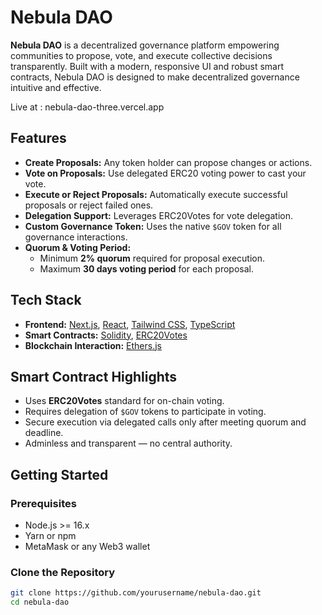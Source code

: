 # Nebula DAO

**Nebula DAO** is a decentralized governance platform empowering communities to propose, vote, and execute collective decisions transparently. Built with a modern, responsive UI and robust smart contracts, Nebula DAO is designed to make decentralized governance intuitive and effective.

Live at : nebula-dao-three.vercel.app

## Features

- **Create Proposals:** Any token holder can propose changes or actions.
- **Vote on Proposals:** Use delegated ERC20 voting power to cast your vote.
- **Execute or Reject Proposals:** Automatically execute successful proposals or reject failed ones.
- **Delegation Support:** Leverages ERC20Votes for vote delegation.
- **Custom Governance Token:** Uses the native `$GOV` token for all governance interactions.
- **Quorum & Voting Period:**
  - Minimum **2% quorum** required for proposal execution.
  - Maximum **30 days voting period** for each proposal.

## Tech Stack

- **Frontend:** [Next.js](https://nextjs.org/), [React](https://react.dev/), [Tailwind CSS](https://tailwindcss.com/), [TypeScript](https://www.typescriptlang.org/)
- **Smart Contracts:** [Solidity](https://soliditylang.org/), [ERC20Votes](https://docs.openzeppelin.com/contracts/4.x/api/token/erc20#ERC20Votes)
- **Blockchain Interaction:** [Ethers.js](https://docs.ethers.org/)

## Smart Contract Highlights

- Uses **ERC20Votes** standard for on-chain voting.
- Requires delegation of `$GOV` tokens to participate in voting.
- Secure execution via delegated calls only after meeting quorum and deadline.
- Adminless and transparent — no central authority.

## Getting Started

### Prerequisites

- Node.js >= 16.x
- Yarn or npm
- MetaMask or any Web3 wallet

### Clone the Repository

```bash
git clone https://github.com/yourusername/nebula-dao.git
cd nebula-dao